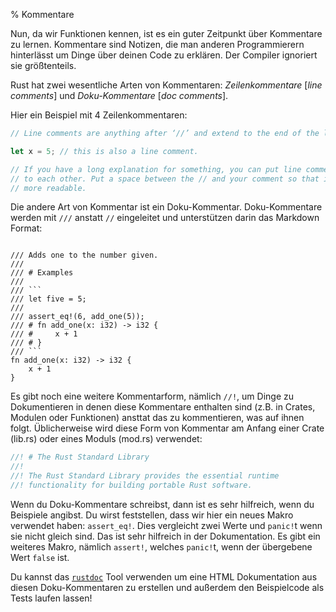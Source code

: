 % Kommentare

Nun, da wir Funktionen kennen, ist es ein guter Zeitpunkt über Kommentare
zu lernen. Kommentare sind Notizen, die man anderen Programmierern hinterlässt
um Dinge über deinen Code zu erklären.
Der Compiler ignoriert sie größtenteils.

Rust hat zwei wesentliche Arten von Kommentaren:
*Zeilenkommentare* [*line comments*] und *Doku-Kommentare* [*doc comments*].

Hier ein Beispiel mit 4 Zeilenkommentaren:

```rust
// Line comments are anything after ‘//’ and extend to the end of the line.

let x = 5; // this is also a line comment.

// If you have a long explanation for something, you can put line comments next
// to each other. Put a space between the // and your comment so that it’s
// more readable.
```

Die andere Art von Kommentar ist ein Doku-Kommentar.
Doku-Kommentare werden mit `///` anstatt `//` eingeleitet und
unterstützen darin das Markdown Format:

<pre><code class="lang-rust">
/// Adds one to the number given.
///
/// # Examples
///
/// ```
/// let five = 5;
///
/// assert_eq!(6, add_one(5));
/// # fn add_one(x: i32) -> i32 {
/// #     x + 1
/// # }
/// ```
fn add_one(x: i32) -> i32 {
    x + 1
}
</code></pre>

Es gibt noch eine weitere Kommentarform, nämlich `//!`,
um Dinge zu Dokumentieren in denen diese Kommentare enthalten sind
(z.B. in Crates, Modulen oder Funktionen) ansttat das zu kommentieren,
was auf ihnen folgt.
Üblicherweise wird diese Form von Kommentar am Anfang einer
Crate (lib.rs) oder eines Moduls (mod.rs) verwendet:

```rust
//! # The Rust Standard Library
//!
//! The Rust Standard Library provides the essential runtime
//! functionality for building portable Rust software.
```

Wenn du Doku-Kommentare schreibst, dann ist es sehr hilfreich, wenn du
Beispiele angibst.
Du wirst feststellen, dass wir hier ein neues Makro verwendet haben:
`assert_eq!`. Dies vergleicht zwei Werte und `panic!`t wenn sie nicht
gleich sind. Das ist sehr hilfreich in der Dokumentation.
Es gibt ein weiteres Makro, nämlich `assert!`, welches `panic!`t,
wenn der übergebene Wert `false` ist.

Du kannst das [`rustdoc`][documentation] Tool verwenden um eine HTML
Dokumentation aus diesen Doku-Kommentaren zu erstellen und außerdem
den Beispielcode als Tests laufen lassen!

[documentation]: Dokumentation.md
